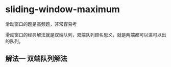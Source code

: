 # sliding-window-maximum
滑动窗口的题是高频题，非常容易考

滑动窗口的经典解法就是双端队列，双端队列顾名思义，就是两端都可以进可以出的队列。

## 解法一 双端队列解法
```go

```
